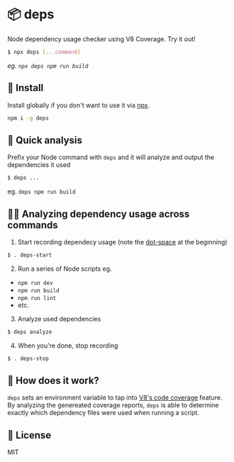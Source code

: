 # 📦 deps

Node dependency usage checker using V8 Coverage. Try it out!

```sh
$ npx deps [...command]
```
_eg. `npx deps npm run build`_

## :rocket: Install
Install globally if you don't want to use it via [npx](https://blog.npmjs.org/post/162869356040/introducing-npx-an-npm-package-runner).
```sh
npm i -g deps
```

## 🔬 Quick analysis
Prefix your Node command with `deps` and it will analyze and output the dependencies it used
```sh
$ deps ...
```
eg. `deps npm run build`

## 👩‍🔬 Analyzing dependency usage across commands
1. Start recording dependecy usage (note the [dot-space](https://superuser.com/questions/1136409/what-is-the-dot-space-filename-command-doing-in-bash) at the beginning)
  ```sh
  $ . deps-start
  ```

2. Run a series of Node scripts eg.
  - `npm run dev`
  - `npm run build`
  - `npm run lint`
  - etc.

3. Analyze used dependencies
  ```sh
  $ deps analyze
  ```

4. When you're done, stop recording
  ```sh
  $ . deps-stop
  ```

## 🤔 How does it work?
`deps` sets an environment variable to tap into [V8's code coverage](https://nodejs.org/api/cli.html#cli_node_v8_coverage_dir) feature. By analyzing the genereated coverage reports, `deps` is able to determine exactly which dependency files were used when running a script.

## 💼 License
MIT
